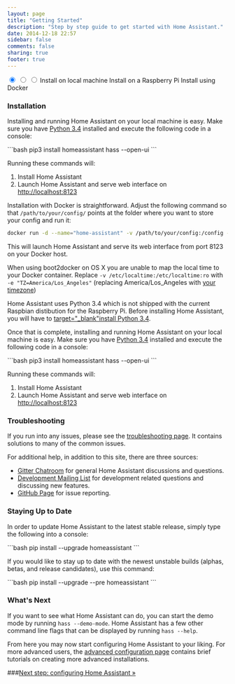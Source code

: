 ```yaml
---
layout: page
title: "Getting Started"
description: "Step by step guide to get started with Home Assistant."
date: 2014-12-18 22:57
sidebar: false
comments: false
sharing: true
footer: true
---
```


<div class='install-instructions-container'>
<input name='install-instructions' type='radio' id='normal-install' checked>
<input name='install-instructions' type='radio' id='raspberry-install'>
<input name='install-instructions' type='radio' id='docker-install'>
<label class='menu-selector normal' for='normal-install'>Install on local machine</label>
<label class='menu-selector raspberry' for='raspberry-install'>Install on a Raspberry Pi</label>
<label class='menu-selector docker' for='docker-install'>Install using Docker</label>


<h3>Installation</h3>


<div class='install-instructions normal'>
Installing and running Home Assistant on your local machine is easy. Make sure you have <a href='https://www.python.org/downloads/' target="_blank">Python 3.4</a> installed and execute the following code in a console:

<p>
```bash
pip3 install homeassistant
hass --open-ui
```
</p>
<p>Running these commands will:</p>
<ol>
<li>Install Home Assistant</li>
<li>Launch Home Assistant and serve web interface on <a href='http://localhost:8123' target="_blank">http://localhost:8123</a></li>
</ol>
</div> <!-- INSTALL-INSTRUCTIONS NORMAL -->


<div class='install-instructions docker'>
<p>Installation with Docker is straightforward. Adjust the following command so that <code>/path/to/your/config/</code> points at the folder where you want to store your config and run it:</p>

```bash
docker run -d --name="home-assistant" -v /path/to/your/config:/config -v /etc/localtime:/etc/localtime:ro --net=host balloob/home-assistant
```

<p>This will launch Home Assistant and serve its web interface from port 8123 on your Docker host.</p>

<p class='note'>
When using boot2docker on OS X you are unable to map the local time to your Docker container. Replace <code>-v /etc/localtime:/etc/localtime:ro</code> with <code>-e "TZ=America/Los_Angeles"</code> (replacing America/Los_Angeles with <a href='http://en.wikipedia.org/wiki/List_of_tz_database_time_zones' target="_blank">your timezone</a>)
</p>
</div> <!-- INSTALL-INSTRUCTIONS DOCKER -->


<div class='install-instructions raspberry'>
<p>Home Assistant uses Python 3.4 which is not shipped with the current Raspbian distibution for the Raspberry Pi. Before installing Home Assistant, you will have to <a href="http://depado.markdownblog.com/2015-03-12-short-tutorial-raspbian-python3-4-rpi-gpio"> target="_blank"install Python 3.4</a>.

Once that is complete, installing and running Home Assistant on your local machine is easy. Make sure you have <a href='https://www.python.org/downloads/' target="_blank">Python 3.4</a> installed and execute the following code in a console:

<p>
```bash
pip3 install homeassistant
hass --open-ui
```
</p>
<p>Running these commands will:</p>
<ol>
<li>Install Home Assistant</li>
<li>Launch Home Assistant and serve web interface on <a href='http://localhost:8123' target="_blank">http://localhost:8123</a></li>
</ol>
</div> <!-- INSTALL-INSTRUCTIONS RASPBERRY -->


<h3>Troubleshooting</h3>

<p>If you run into any issues, please see the <a href='{{site_root}}/getting-started/troubleshooting.html'>troubleshooting page</a>. It contains solutions to many of the common issues.</p>

<p>For additional help, in addition to this site, there are three sources:
<ul>
<li><a href="https://gitter.im/balloob/home-assistant" target="_blank">Gitter Chatroom</a> for general Home Assistant discussions and questions.</li>
<li><a href="https://groups.google.com/forum/#!forum/home-assistant-dev" target="_blank">Development Mailing List</a> for development related questions and discussing new features.</li>
<li><a href="https://github.com/balloob/home-assistant" target="_blank">GitHub Page</a> for issue reporting.</li>
</ul>
</p>

<h3>Staying Up to Date</h3>
<p>In order to update Home Assistant to the latest stable release, simply type the following into a console:</p>
```bash
pip install --upgrade homeassistant
```
<p>If you would like to stay up to date with the newest unstable builds (alphas, betas, and release candidates), use this command:</p>
```bash
pip install --upgrade --pre homeassistant
```

<h3>What's Next</h3>
<p>If you want to see what Home Assistant can do, you can start the demo mode by running <code>hass --demo-mode</code>. Home Assistant has a few other command line flags that can be displayed by running <code>hass --help</code>.</p>
<p>From here you may now start configuring Home Assistant to your liking. For more advanced users, the <a href='{{site_root}}/getting-started/advanced.html'>advanced configuration page</a> contains brief tutorials on creating more advanced installations.</p>


###[Next step: configuring Home Assistant &raquo;](/getting-started/configuration.html)
